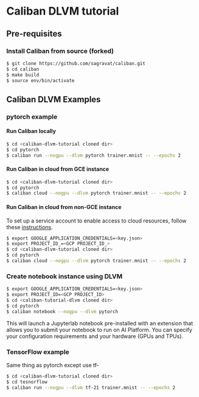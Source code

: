 # Caliban DLVM tutorial

## Pre-requisites

### Install Caliban from source (forked)

```bash
$ git clone https://github.com/sagravat/caliban.git
$ cd caliban
$ make build
$ source env/bin/activate
```

## Caliban DLVM Examples

### pytorch example

#### Run Caliban locally
```bash
$ cd <caliban-dlvm-tutorial cloned dir>
$ cd pytorch
$ caliban run --nogpu --dlvm pytorch trainer.mnist -- --epochs 2 
```

#### Run Caliban in cloud from GCE instance
```bash
$ cd <caliban-dlvm-tutorial cloned dir>
$ cd pytorch
$ caliban cloud --nogpu --dlvm pytorch trainer.mnist -- --epochs 2 
```

#### Run Caliban in cloud from non-GCE instance
To set up a service account to enable access to cloud resources, follow these [instructions](https://caliban.readthedocs.io/en/latest/getting_started/cloud.html#create-a-service-account-key).
```bash
$ export GOOGLE_APPLICATION_CREDENTIALS=<key.json>
$ export PROJECT_ID_=<GCP PROJECT_ID_>
$ cd <caliban-dlvm-tutorial cloned dir>
$ cd pytorch
$ caliban cloud --nogpu --dlvm pytorch trainer.mnist -- --epochs 2 
```

### Create notebook instance using DLVM
```bash
$ export GOOGLE_APPLICATION_CREDENTIALS=<key.json>
$ export PROJECT_ID=<GCP PROJECT_ID>
$ cd <caliban-tutorial-dlvm cloned dir>
$ cd pytorch
$ caliban notebook --nogpu --dlvm pytorch 
```
This will launch a Jupyterlab notebook pre-installed with an extension that allows you to submit your notebook to run on AI Platform. You can specify your configuration requirements and your hardware (GPUs and TPUs).


### TensorFlow example
Same thing as pytorch except use tf-<version> 
```bash
$ cd <caliban-dlvm-tutorial cloned dir>
$ cd tesnorflow
$ caliban run --nogpu --dlvm tf-21 trainer.mnist -- --epochs 2 
```


